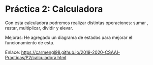 # Práctica 2: Calculadora

Con esta calculadora podremos realizar distintas operaciones: sumar , restar, multiplicar, dividir y elevar.

Mejoras:
He agregado un diagrama de estados para mejorar el funcionamiento de esta.

Enlace:
https://carmengl98.github.io/2019-2020-CSAAI-Practicas/P2/calculadora.html
